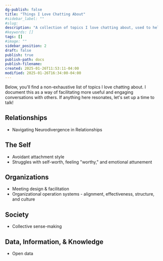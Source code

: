 ```yaml
---
dg-publish: false
title: "Things I Love Chatting About"
#sidebar_label: ""
#slug:
description: "A collection of topics I love chatting about, used to help facilitate more useful and engaging conversation with others."
#keywords: []
tags: []
#image: ""
sidebar_position: 2
draft: false
publish: true
publish-path: docs
publish-filename:
created: 2025-01-26T11:53:11-04:00
modified: 2025-01-26T16:34:00-04:00
---
```


Below, you'll find a non-exhaustive list of topics I love chatting about. I document this as a way of facilitating more useful and engaging conversations with others. If anything here resonates, let's set up a time to talk!

## Relationships
- Navigating Neurodivergence in Relationships

## The Self
- Avoidant attachment style
- Struggles with self-worth, feeling "worthy," and emotional attunement

## Organizations
- Meeting design & facilitation
- Organizational operation systems - alignment, effectiveness, structure, and culture

## Society
- Collective sense-making

## Data, Information, & Knowledge
- Open data




